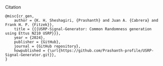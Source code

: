 Citation

	@misc{cr_gen,
	    author = {K. H. Sheshagiri, {Prashanth} and Juan A. {Cabrera} and Frank H. P. {Fitzek}},
	    title = {{{USRP-Signal-Generator: Common Randomness generation using Ettus N210 USRP}}},
	    year = {2024},
	    publisher = {GitHub},
	    journal = {GitHub repository},
	    howpublished = {\url{https://github.com/Prashanth-profile/USRP-Signal-Generator.git}},
	}
